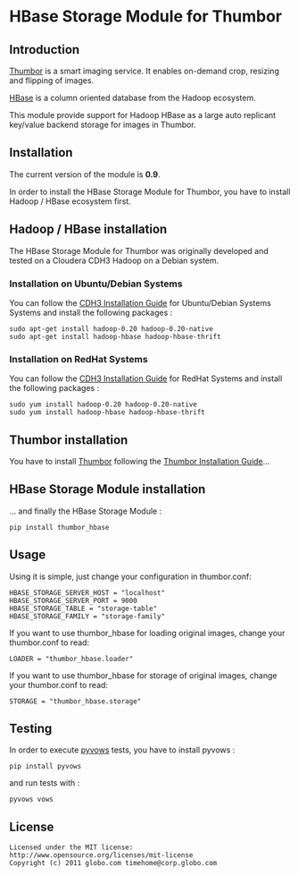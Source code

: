 HBase Storage Module for Thumbor
===================================

Introduction
------------

[Thumbor](https://github.com/globocom/thumbor/wiki) is a smart imaging service. It enables on-demand crop, resizing and flipping of images.

  
[HBase](https://hbase.apache.org) is a column oriented database from the Hadoop ecosystem.
  

This module provide support for Hadoop HBase as a large auto replicant key/value backend storage for images in Thumbor.


Installation
------------

The current version of the module is **0.9**.

In order to install the HBase Storage Module for Thumbor, you have to install Hadoop / HBase ecosystem first. 

## Hadoop / HBase installation

The HBase Storage Module for Thumbor was originally developed and tested on a Cloudera CDH3 Hadoop on a Debian system. 


### Installation on Ubuntu/Debian Systems

You can follow the [CDH3 Installation Guide](https://ccp.cloudera.com/display/CDHDOC/CDH3+Installation#CDH3Installation-InstallingCDH3onUbuntuandDebianSystems) for Ubuntu/Debian Systems Systems and install the following packages :

	sudo apt-get install hadoop-0.20 hadoop-0.20-native 
	sudo apt-get install hadoop-hbase hadoop-hbase-thrift


### Installation on RedHat Systems

You can follow the [CDH3 Installation Guide](https://ccp.cloudera.com/display/CDHDOC/CDH3+Installation#CDH3Installation-InstallingCDH3OnRedHatcompatiblesystems) for RedHat Systems and install the following packages :

	sudo yum install hadoop-0.20 hadoop-0.20-native
	sudo yum install hadoop-hbase hadoop-hbase-thrift


## Thumbor installation

You have to install [Thumbor](https://github.com/globocom/thumbor) following the [Thumbor Installation Guide](https://github.com/globocom/thumbor/wiki/Installing)...


## HBase Storage Module installation

... and finally the HBase Storage Module :

	pip install thumbor_hbase
	
	
Usage
-----

Using it is simple, just change your configuration in thumbor.conf:

    HBASE_STORAGE_SERVER_HOST = "localhost"
    HBASE_STORAGE_SERVER_PORT = 9000
    HBASE_STORAGE_TABLE = "storage-table"
    HBASE_STORAGE_FAMILY = "storage-family"

If you want to use thumbor_hbase for loading original images, change your thumbor.conf to read:

    LOADER = "thumbor_hbase.loader"
    
If you want to use thumbor_hbase for storage of original images, change your thumbor.conf to read:

    STORAGE = "thumbor_hbase.storage"

Testing
-------

In order to execute [pyvows](http://heynemann.github.com/pyvows/) tests, you have to install pyvows :

	pip install pyvows 

and run tests with :

	pyvows vows
	

License
-------

	Licensed under the MIT license:
	http://www.opensource.org/licenses/mit-license
	Copyright (c) 2011 globo.com timehome@corp.globo.com
	
